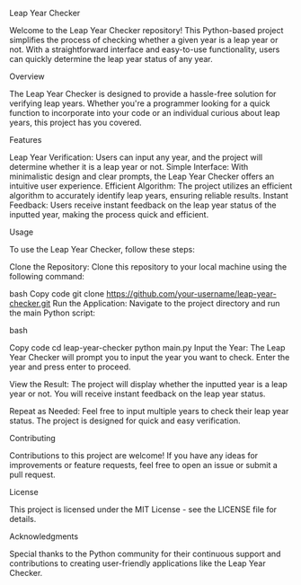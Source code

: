 Leap Year Checker


Welcome to the Leap Year Checker repository! This Python-based project simplifies the process of checking whether a given year is a leap year or not. With a straightforward interface and easy-to-use functionality, users can quickly determine the leap year status of any year.

Overview


The Leap Year Checker is designed to provide a hassle-free solution for verifying leap years. Whether you're a programmer looking for a quick function to incorporate into your code or an individual curious about leap years, this project has you covered.

Features


Leap Year Verification: Users can input any year, and the project will determine whether it is a leap year or not.
Simple Interface: With minimalistic design and clear prompts, the Leap Year Checker offers an intuitive user experience.
Efficient Algorithm: The project utilizes an efficient algorithm to accurately identify leap years, ensuring reliable results.
Instant Feedback: Users receive instant feedback on the leap year status of the inputted year, making the process quick and efficient.

Usage

To use the Leap Year Checker, follow these steps:

Clone the Repository: Clone this repository to your local machine using the following command:

bash
Copy code
git clone https://github.com/your-username/leap-year-checker.git
Run the Application: Navigate to the project directory and run the main Python script:

bash

Copy code
cd leap-year-checker
python main.py
Input the Year: The Leap Year Checker will prompt you to input the year you want to check. Enter the year and press enter to proceed.

View the Result: The project will display whether the inputted year is a leap year or not. You will receive instant feedback on the leap year status.

Repeat as Needed: Feel free to input multiple years to check their leap year status. The project is designed for quick and easy verification.

Contributing

Contributions to this project are welcome! If you have any ideas for improvements or feature requests, feel free to open an issue or submit a pull request.

License

This project is licensed under the MIT License - see the LICENSE file for details.

Acknowledgments

Special thanks to the Python community for their continuous support and contributions to creating user-friendly applications like the Leap Year Checker.

